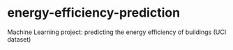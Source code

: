 # energy-efficiency-prediction
Machine Learning project: predicting the energy efficiency of buildings (UCI dataset)
